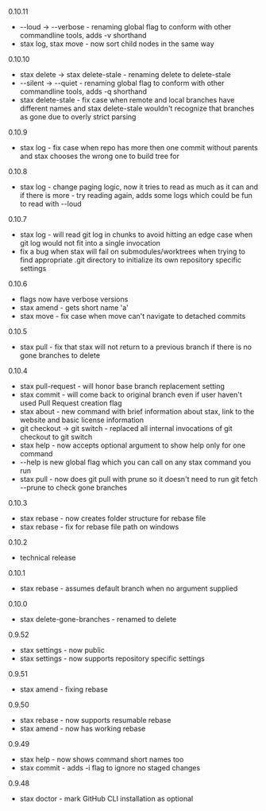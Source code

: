 0.10.11
 * --loud -> --verbose - renaming global flag to conform with other commandline tools, adds -v shorthand
 * stax log, stax move - now sort child nodes in the same way
 
0.10.10
 * stax delete -> stax delete-stale - renaming delete to delete-stale
 * --silent -> --quiet - renaming global flag to conform with other commandline tools, adds -q shorthand
 * stax delete-stale - fix case when remote and local branches have different names and stax delete-stale wouldn't recognize that branches as gone due to overly strict parsing

0.10.9
 * stax log - fix case when repo has more then one commit without parents and stax chooses the wrong one to build tree for

0.10.8
 * stax log - change paging logic, now it tries to read as much as it can and if there is more - try reading again, adds some logs which could be fun to read with --loud

0.10.7
 * stax log - will read git log in chunks to avoid hitting an edge case when git log would not fit into a single invocation
 * fix a bug when stax will fail on submodules/worktrees when trying to find appropriate .git directory to initialize its own repository specific settings 

0.10.6
 * flags now have verbose versions
 * stax amend - gets short name 'a'
 * stax move - fix case when move can't navigate to detached commits

0.10.5
 * stax pull - fix that stax will not return to a previous branch if there is no gone branches to delete

0.10.4
 * stax pull-request - will honor base branch replacement setting
 * stax commit - will come back to original branch even if user haven't used Pull Request creation flag
 * stax about - new command with brief information about stax, link to the website and basic license information
 * git checkout -> git switch - replaced all internal invocations of git checkout to git switch
 * stax help - now accepts optional argument to show help only for one command
 * --help is new global flag which you can call on any stax command you run
 * stax pull - now does git pull with prune so it doesn't need to run git fetch --prune to check gone branches

0.10.3
 * stax rebase - now creates folder structure for rebase file
 * stax rebase - fix for rebase file path on windows

0.10.2
 * technical release

0.10.1
 * stax rebase - assumes default branch when no argument supplied

0.10.0
 * stax delete-gone-branches - renamed to delete

0.9.52
 * stax settings - now public
 * stax settings - now supports repository specific settings

0.9.51
 * stax amend - fixing rebase

0.9.50
 * stax rebase - now supports resumable rebase
 * stax amend - now has working rebase

0.9.49
 * stax help - now shows command short names too 
 * stax commit - adds -i flag to ignore no staged changes

0.9.48
 * stax doctor - mark GitHub CLI installation as optional
